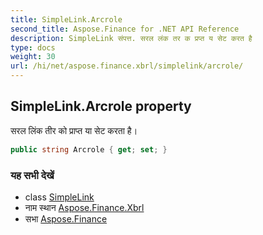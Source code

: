 ```yaml
---
title: SimpleLink.Arcrole
second_title: Aspose.Finance for .NET API Reference
description: SimpleLink संपत्त. सरल लंक तर क प्रप्त य सेट करत है
type: docs
weight: 30
url: /hi/net/aspose.finance.xbrl/simplelink/arcrole/
---
```

## SimpleLink.Arcrole property

सरल लिंक तीर को प्राप्त या सेट करता है।

```csharp
public string Arcrole { get; set; }
```

### यह सभी देखें

* class [SimpleLink](../)
* नाम स्थान [Aspose.Finance.Xbrl](../../simplelink/)
* सभा [Aspose.Finance](../../../)


